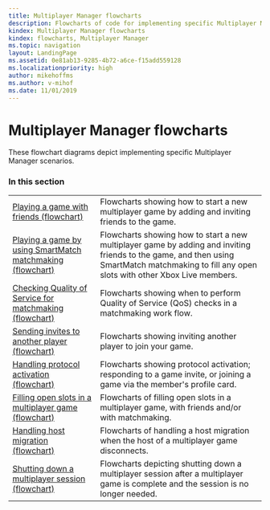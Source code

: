 ```yaml
---
title: Multiplayer Manager flowcharts
description: Flowcharts of code for implementing specific Multiplayer Manager scenarios.
kindex: Multiplayer Manager flowcharts
kindex: flowcharts, Multiplayer Manager
ms.topic: navigation
layout: LandingPage
ms.assetid: 0e81ab13-9285-4b72-a6ce-f15add559128
ms.localizationpriority: high
author: mikehoffms
ms.author: v-mihof
ms.date: 11/01/2019
---
```


# Multiplayer Manager flowcharts

These flowchart diagrams depict implementing specific Multiplayer Manager scenarios.


### In this section

|     |     |
| --- | --- |
| [Playing a game with friends (flowchart)](live-mpm-play-with-friends.md) | Flowcharts showing how to start a new multiplayer game by adding and inviting friends to the game. |
| [Playing a game by using SmartMatch matchmaking (flowchart)](live-mpm-play-with-smartmatch-matchmaking.md) | Flowcharts showing how to start a new multiplayer game by adding and inviting friends to the game, and then using SmartMatch matchmaking to fill any open slots with other Xbox Live members. |
| [Checking Quality of Service for matchmaking (flowchart)](live-mpm-use-matchmaking-and-qos.md) | Flowcharts showing when to perform Quality of Service (QoS) checks in a matchmaking work flow. |
| [Sending invites to another player (flowchart)](live-mpm-send-invites.md) | Flowcharts showing inviting another player to join your game. |
| [Handling protocol activation (flowchart)](live-mpm-on-protocol-activation.md) | Flowcharts showing protocol activation; responding to a game invite, or joining a game via the member's profile card. |
| [Filling open slots in a multiplayer game (flowchart)](live-mpm-fill-open-slots.md) | Flowcharts of filling open slots in a multiplayer game, with friends and/or with matchmaking. |
| [Handling host migration (flowchart)](live-mpm-host-migration.md) | Flowcharts of handling a host migration when the host of a multiplayer game disconnects. |
| [Shutting down a multiplayer session (flowchart)](live-mpm-shut-down.md) | Flowcharts depicting shutting down a multiplayer session after a multiplayer game is complete and the session is no longer needed. |
